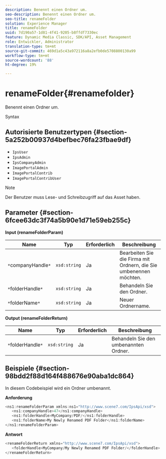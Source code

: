 ```yaml
---
description: Benennt einen Ordner um.
seo-description: Benennt einen Ordner um.
seo-title: renameFolder
solution: Experience Manager
title: renameFolder
uuid: 7d190a57-1d81-4f41-9205-b8ffdf7330ec
feature: Dynamic Media Classic, SDK/API, Asset Management
role: Entwickler, Administrator
translation-type: tm+mt
source-git-commit: 469d1a5c43a972116a8a2efb0de5708800130a99
workflow-type: tm+mt
source-wordcount: '88'
ht-degree: 19%

---
```



# renameFolder{#renamefolder}

Benennt einen Ordner um.

Syntax

## Autorisierte Benutzertypen {#section-5a252b00937d4befbec76fa23fbae9df}

* `IpsUser`
* `IpsAdmin`
* `IpsCompanyAdmin`
* `ImagePortalAdmin`
* `ImagePortalContrib`
* `ImagePortalContribUser`

>[!NOTE]
>
>Der Benutzer muss Lese- und Schreibzugriff auf das Asset haben.

## Parameter {#section-6fcee63dc3f74a5b90e1d71e59eb255c}

**Input (renameFolderParam)**

| Name | Typ | Erforderlich | Beschreibung |
|---|---|---|---|
| `*`companyHandle`*` | `xsd:string` | Ja | Bearbeiten Sie die Firma mit Ordnern, die Sie umbenennen möchten. |
| `*`folderHandle`*` | `xsd:string` | Ja | Behandeln Sie den Ordner. |
| `*`folderName`*` | `xsd:string` | Ja | Neuer Ordnername. |

**Output (renameFolderReturn)**

| Name | Typ | Erforderlich | Beschreibung |
|---|---|---|---|
| `*`folderHandle`*` | `xsd:string` | Ja | Behandeln Sie den umbenannten Ordner. |

## Beispiele {#section-98bdd2f88d164f488676e90aba1dc864}

In diesem Codebeispiel wird ein Ordner umbenannt.

**Anforderung**

```java
<ns1:renameFolderParam xmlns:ns1="http://www.scene7.com/IpsApi/xsd">
   <ns1:companyHandle>47</ns1:companyHandle>
   <ns1:folderHandle>MyCompany/PDF/</ns1:folderHandle>
   <ns1:folderName>My Newly Renamed PDF Folder</ns1:folderName>
</ns1:renameFolderParam>
```

**Antwort**

```java
<renameFolderReturn xmlns="http://www.scene7.com/IpsApi/xsd">
   <folderHandle>MyCompany/My Newly Renamed PDF Folder/</folderHandle>
</renameFolderReturn>
```

